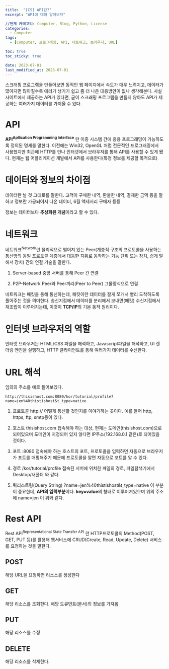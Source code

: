 ```yaml
---
title:  "[CS] API란?"
excerpt: "API에 대해 알아보자"

//현재 카테고리: Computer, Blog, Python, License
categories:
  - Computer
tags:
  - [Computer, 프로그래밍, API, 네트워크, 브라우저, URL]

toc: true
toc_sticky: true

date: 2023-07-01
last_modified_at: 2023-07-01
---
```


스크래핑 프로그램을 만들어보면 동적인 웹 페이지에서 속도가 매우 느려지고, 데이터가 많아지면 많아질수록 에러가 생기기 쉽고 좀 더 나은 대응방안이 없나 생각해본다. 사실 사이트에서 제공하는 API가 있다면, 굳이 스크래핑 프로그램을 만들지 않아도 API가 제공하는 여러가지 데이터를 가져올 수 있다.

# API

**API<sup>Apllication Programming Interface</sup>** 란 이종 시스템 간에 응용 프로그래밍이 가능하도록 정의된 명세를 말한다. 이전에는 Win32, OpenGL 처럼 전문적인 프로그래밍에서 사용했지만 최근에 HTTP를 만나 인터넷에서 브라우저를 통해 API를 사용할 수 있게 됐다. 현재는 웹 어플리케이션 개발에서 API를 사용한다(특정 정보를 제공할 목적으로)

# 데이터와 정보의 차이점

데이터란 날 것 그대로를 말한다. 고객이 구매한 내역, 환불한 내역, 결제한 금액 등을 말하고
정보란 가공되어서 나온 데이터, 6월 액세서리 구매자 등등

정보는 데이터보다 **추상화된 개념**이라고 할 수 있다.

# 네트워크
네트워크<sup>Network</sup>란 물리적으로 떨어져 있는 Peer(계층적 구조의 프로토콜을 사용하는 통신망의 동일 프로토콜 계층에서 대등한 지위로 동작하는 기능 단위 또는 장치, 쉽게 말해서 장치) 간의 연결 기술을 말한다.

1. Server-based
중앙 서버를 통해 Peer 간 연결

2. P2P-Network
Peer와 Peer끼리(Peer to Peer) 그물망식으로 연결

네트워크는 패킷을 통해 통신하는데, 패킷이란 데이터를 잘게 쪼개서 빨리 도착하도록 풀어주는 것을 의미한다. 송신지점에서 데이터를 분리해서 보내면(패킷) 수신지점에서 재조립이 이루어지는데, 이것이 **TCP/IP**의 기본 동작 원리이다.

# 인터넷 브라우저의 역할
인터넷 브라우저는 HTML/CSS 파일을 해석하고, Javascript파일을 해석하고, UI 렌더링 엔진을 실행하고, HTTP 클라이언트를 통해 여러가지 데이터를 수신한다.

# URL 해석
임의의 주소를 예로 들어보겠다.

```
http://thisishost.com:8080/kor/tutorial/profile?name=jen%40thistishost&t_type=native
```

1. 프로토콜 http://
어떻게 통신할 것인지를 이야기하는 곳이다. 예를 들어 http, https, ftp, smtp등이 있다.

2. 호스트 thisishost.com
접속해야 하는 대상, 현재는 도메인(thisishost.com)으로 되어있으며 도메인이 지정되어 있지 않다면 IP주소(192.168.0.1 같은)로 되어있을 것이다.

3. 포트 :8080
접속해야 하는 호스트의 포트, 프로토콜을 입력하면 자동으로 브라우저가 포트를 매핑해주기 때문에 프로토콜을 알면 자동으로 포트를 알 수 있다.

4. 경로 /kor/tutorial/profile
접속된 서버에 위치한 파일의 경로, 파일탐색기에서 Desktop/새폴더 와 같다.

5. 쿼리스트링(Query String) ?name=jen%40thistishost&t_type=native
이 부분이 중요한데, **API의 입력부분**이다. **key=value**의 형태로 이루어져있으며 위의 주소에 name=jen 이 위와 같다.

# Rest API 
Rest API<sup>Representational State Transfer API</sup> 란 HTTP프로토콜의 Method(POST, GET, PUT 등)를 활용해 웹서비스에 CRUD(Create, Read, Update, Delete) 서비스를 요청하는 것을 말한다.

## POST
해당 URL을 요청하면 리소스를 생성한다

## GET
해당 리소스를 조회한다. 해당 도큐먼트(문서)의 정보를 가져옴

## PUT
해당 리소스를 수정

## DELETE
해당 리소스를 삭제한다.